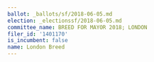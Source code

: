 ```yaml
---
ballot: _ballots/sf/2018-06-05.md
election: _electionssf/2018-06-05.md
committee_name: BREED FOR MAYOR 2018; LONDON
filer_id: '1401170'
is_incumbent: false
name: London Breed
---
```

